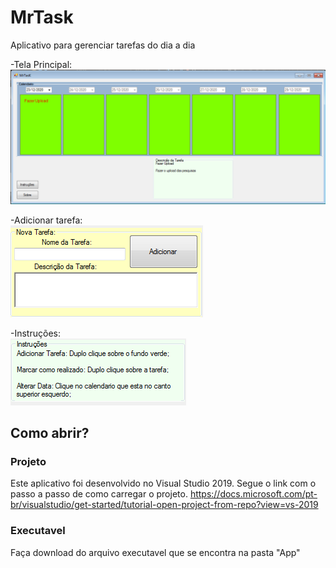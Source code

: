 # MrTask
Aplicativo para gerenciar tarefas do dia a dia

-Tela Principal:<br>
![telaprincipal](https://github.com/Christian-Samuel/MrTask/blob/master/Imagens/Tela.PNG?raw=true)

-Adicionar tarefa:<br>
![cardtask](https://github.com/Christian-Samuel/MrTask/blob/master/Imagens/addtask.PNG?raw=true)

-Instruções:<br>
![instrucoes](https://github.com/Christian-Samuel/MrTask/blob/master/Imagens/Instrucoes.PNG?raw=true)


## Como abrir?
### Projeto
Este aplicativo foi desenvolvido no Visual Studio 2019.
Segue o link com o passo a passo de como carregar o projeto.
https://docs.microsoft.com/pt-br/visualstudio/get-started/tutorial-open-project-from-repo?view=vs-2019

### Executavel
Faça download do arquivo executavel que se encontra na pasta "App"

